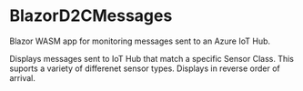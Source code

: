 # BlazorD2CMessages

Blazor WASM app for monitoring messages sent to an Azure IoT Hub.

Displays messages sent to IoT Hub that match a specific Sensor Class.
This suports a variety of differenet sensor types.
Displays in reverse order of arrival.
